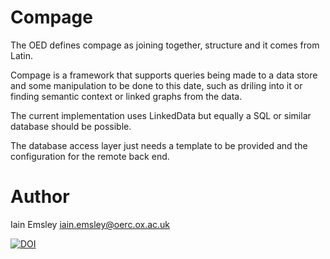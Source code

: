 Compage
=======

The OED defines compage as joining together, structure and it comes from Latin. 

Compage is a framework that supports queries being made to a data store and some 
manipulation to be done to this date, such as driling into it or finding semantic 
context or linked graphs from the data. 

The current implementation uses LinkedData but equally a SQL or similar database
should be possible. 

The database access layer just needs a template to be provided and the configuration
for the remote back end. 

# Author

Iain Emsley <iain.emsley@oerc.ox.ac.uk>

[![DOI](https://zenodo.org/badge/97571060.svg)](https://zenodo.org/badge/latestdoi/97571060)
